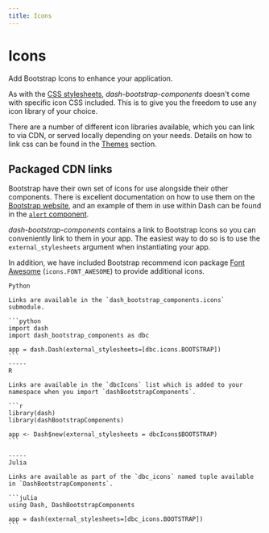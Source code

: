 ```yaml
---
title: Icons
---
```


# Icons

<p class="lead">Add Bootstrap Icons to enhance your application.</p>

As with the [CSS stylesheets](/docs/themes), _dash-bootstrap-components_ doesn't come with specific icon CSS included. This is to give you the freedom to use any icon library of your choice.

There are a number of different icon libraries available, which you can link to via CDN, or served locally depending on your needs. Details on how to link css can be found in the [Themes](/docs/themes) section.

## Packaged CDN links

Bootstrap have their own set of icons for use alongside their other components. There is excellent documentation on how to use them on the [Bootstrap website](https://icons.getbootstrap.com/#usage), and an example of them in use within Dash can be found in the [`alert` component](/docs/components/alert).

_dash-bootstrap-components_ contains a link to Bootstrap Icons so you can conveniently link to them in your app. The easiest way to do so is to use the `external_stylesheets` argument when instantiating your app.

In addition, we have included Bootstrap recommend icon package [Font Awesome](https://fontawesome.com/) (`icons.FONT_AWESOME`) to provide additional icons.

~~~bootstrap-tabs
Python

Links are available in the `dash_bootstrap_components.icons` submodule.

```python
import dash
import dash_bootstrap_components as dbc

app = dash.Dash(external_stylesheets=[dbc.icons.BOOTSTRAP])
```
-----
R

Links are available in the `dbcIcons` list which is added to your namespace when you import `dashBootstrapComponents`.

```r
library(dash)
library(dashBootstrapComponents)

app <- Dash$new(external_stylesheets = dbcIcons$BOOTSTRAP)
```

-----
Julia

Links are available as part of the `dbc_icons` named tuple available in `DashBootstrapComponents`.

```julia
using Dash, DashBootstrapComponents

app = dash(external_stylesheets=[dbc_icons.BOOTSTRAP])
```

~~~
